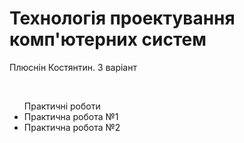 # Технологія проектування комп'ютерних систем</br>
<p>Плюснін Костянтин. 3 варіант</p></br>
<ul>Практичні роботи
  <li>Практична робота №1</li>
  <li>Практична робота №2</li>
</ul>
